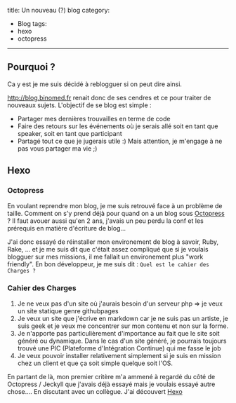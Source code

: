 title: Un nouveau (?) blog 
category: 
- Blog
tags:
- hexo
- octopress
---
## Pourquoi ? 

Ca y est je me suis décidé à reblogguer si on peut dire ainsi.

http://blog.binomed.fr renait donc de ses cendres et ce pour traiter de nouveaux sujets. L'objectif de se blog est simple : 

* Partager mes dernières trouvailles en terme de code
* Faire des retours sur les événements où je serais allé soit en tant que speaker, soit en tant que participant
* Partagé tout ce que je jugerais utile :) Mais attention, je m'engage à ne pas vous partager ma vie ;)

## Hexo

### Octopress

En voulant reprendre mon blog, je me suis retrouvé face à un problème de taille. Comment on s'y prend déjà pour quand on a un blog sous [Octopress](http://octopress.org/) ? Il faut avouer aussi qu'en 2 ans, j'avais un peu perdu la conf et les prérequis en matière d'écriture de blog... 

J'ai donc essayé de réinstaller mon environement de blog à savoir, Ruby, Rake, ... et je me suis dit que c'était assez compliqué que si je voulais blogguer sur mes missions, il me fallait un environement plus "work friendly". En bon développeur, je me suis dit : ```Quel est le cahier des Charges ? ```

### Cahier des Charges


1. Je ne veux pas d'un site où j'aurais besoin d'un serveur php => je veux un site statique genre githubpages
2. Je veux un site que j'écrive en markdown car je ne suis pas un artiste, je suis geek et je veux me concentrer sur mon contenu et non sur la forme.
3. Je n'apporte pas particulièrement d'importance au fait que le site soit généré ou dynamique. Dans le cas d'un site généré, je pourrais toujours trouvé une PIC (Plateforme d'Intégration Continue) qui me fasse le job
4. Je veux pouvoir installer relativement simplement si je suis en mission chez un client et que ça soit simple quelque soit l'OS.

En partant de là, mon premier critère m'a ammené à regardé du côté de Octopress / Jeckyll que j'avais déjà essayé mais je voulais essayé autre chose.... En discutant avec un collègue. J'ai découvert [Hexo](http://hexo.io/)
